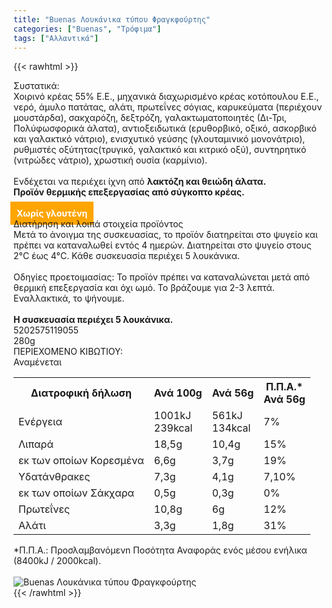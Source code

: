 ```yaml
---
title: "Buenas Λουκάνικα τύπου Φραγκφούρτης"
categories: ["Buenas", "Τρόφιμα"]
tags: ["Αλλαντικά"]
---
```

{{< rawhtml >}}

<div class="sload128"><div class="product"><div id="sistatika">Συστατικά:</div><div class="alltext">Χοιρινό κρέας 55% E.E., μηχανικά διαχωρισμένο κρέας κοτόπουλου Ε.Ε., νερό, άμυλο πατάτας, αλάτι, πρωτεΐνες σόγιας, καρυκεύματα (περιέχουν μουστάρδα), σακχαρόζη, δεξτρόζη, γαλακτωματοποιητές (Δι-Τρι, Πολύφωσφορικά άλατα), αντιοξειδωτικά (ερυθορβικό, οξικό, ασκορβικό και γαλακτικό νάτριο), ενισχυτικό γεύσης (γλουταμινικό μονονάτριο), ρυθμιστές οξύτητας(τρυγικό, γαλακτικό και κιτρικό οξύ), συντηρητικό (νιτρώδες νάτριο), χρωστική ουσία (καρμίνιο).<br><br>Ενδέχεται να περιέχει ίχνη από <b>λακτόζη και θειώδη άλατα.</b><br><b>Προϊόν θερμικής επεξεργασίας από σύγκοπτο κρέας.</b><br><br><b style="background:orange;margin:-5px;padding:10px;color:#fff">Χωρίς γλουτένη</b><br></div><div id="loipa">Διατήρηση και λοιπά στοιχεία προϊόντος</div><div class="alltext">Μετά το άνοιγμα της συσκευασίας, το προϊόν διατηρείται στο ψυγείο και πρέπει να καταναλωθεί εντός 4 ημερών. Διατηρείται στο ψυγείο στους 2°C έως 4°C. Κάθε συσκευασία περιέχει 5 λουκάνικα.<br><br>Οδηγίες προετοιμασίας: Το προϊόν πρέπει να καταναλώνεται μετά από θερμική επεξεργασία και όχι ωμό. Το βράζουμε για 2-3 λεπτά. Eναλλακτικά, το ψήνουμε.<br><br><b>Η συσκευασία περιέχει 5 λουκάνικα.</b></div><div id="barcode"><div id="barimage1"></div><span id="bartext">5202575119055</span></div><div id="varos"><div id="varosimage1"></div><span id="varostext">280g</span></div><div id="kivotio">ΠΕΡΙΕΧΟΜΕΝΟ ΚΙΒΩΤΙΟΥ:<br>Αναμένεται</div><table id="diatable"><tbody><tr><th>Διατροφική δήλωση</th><th>Ανά 100g</th><th>Ανά 56g</th><th>Π.Π.Α.*<br>Ανά 56g</th></tr><tr><td class="texr2">Ενέργεια</td><td class="texr">1001kJ<br>239kcal</td><td class="texr">561kJ<br>134kcal</td><td class="texr">7%</td></tr><tr><td class="texr2">Λιπαρά</td><td class="texr">18,5g</td><td class="texr">10,4g</td><td class="texr">15%</td></tr><tr><td class="gray">εκ των οποίων Κορεσµένα</td><td class="gray2">6,6g</td><td class="gray2">3,7g</td><td class="gray2">19%</td></tr><tr><td class="texr2">Yδατάνθρακες</td><td class="texr">7,3g</td><td class="texr">4,1g</td><td class="texr">7,10%</td></tr><tr><td class="gray">εκ των οποίων Σάκχαρα</td><td class="gray2">0,5g</td><td class="gray2">0,3g</td><td class="gray2">0%</td></tr><tr><td class="texr2">Πρωτεΐνες</td><td class="texr">10,8g</td><td class="texr">6g</td><td class="texr">12%</td></tr><tr><td class="texr2">Αλάτι</td><td class="texr">3,3g</td><td class="texr">1,8g</td><td class="texr">31%</td></tr></tbody></table><div class="alltext">*Π.Π.Α.: Προσλαμβανόμενn Ποσότητα Αναφοράς ενός μέσου ενήλικα (8400kJ / 2000kcal).</div><br><div class="pimg"><img alt="Buenas Λουκάνικα τύπου Φραγκφούρτης" title="Buenas Λουκάνικα τύπου Φραγκφούρτης" src="/media/images/buenas-loukanika-typou-fragkfourths.jpg"></div></div></div>
{{< /rawhtml >}}


